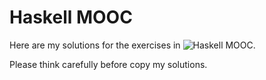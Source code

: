 # Haskell MOOC

Here are my solutions for the exercises in ![Haskell MOOC](https://haskell.mooc.fi). 

Please think carefully before copy my solutions.
